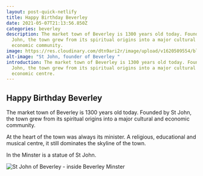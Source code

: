 ```yaml
---
layout: post-quick-netlify
title: Happy Birthday Beverley
date: 2021-05-07T21:13:56.850Z
categories: beverley
description: The market town of Beverley is 1300 years old today. Founded by St
  John, the town grew from its spiritual origins into a major cultural and
  economic community.
image: https://res.cloudinary.com/dtn9ari2r/image/upload/v1620509554/blog/A01374D6-BEE1-4C15-B457-395E136F43B2.jpg
alt-image: "St John, founder of Beverley "
introduction: The market town of Beverley is 1300 years old today. Founded by St
  John, the town grew from its spiritual origins into a major cultural and
  economic centre.
---
```

## Happy Birthday Beverley

The market town of Beverley is 1300 years old today. Founded by St John, the town grew from its spiritual origins into a major cultural and economic community.

At the heart of the town was always its minister. A religious, educational and musical centre, it still dominates the skyline of the town.

In the Minster is a statue of St John.

![St John of Beverley - inside Beverley Minster](https://res.cloudinary.com/dtn9ari2r/image/upload/v1620509555/blog/BD0A1D1C-2C89-4248-80FA-61CFF5613E75.jpg "St John of Beverley stands proudly inside Beverley Minster")
